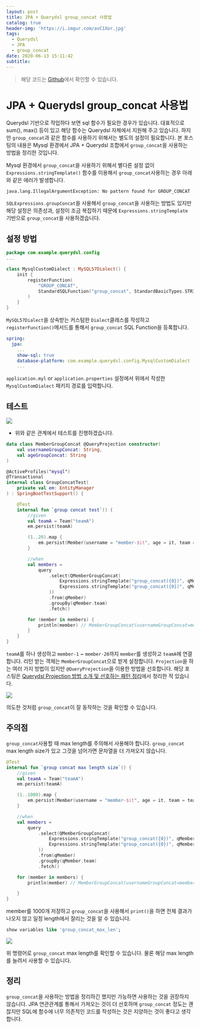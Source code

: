 ```yaml
---
layout: post
title: JPA + Querydsl group_concat 사용법
catalog: true
header-img: 'https://i.imgur.com/avC1Xor.jpg'
tags:
  - Querydsl
  - JPA
  - group_concat
date: 2020-06-13 15:11:42
subtitle:
---
```



> 해당 코드는 [Github](https://github.com/cheese10yun/blog-sample/tree/master/query-dsl)에서 확인할 수 있습니다.

# JPA + Querydsl group_concat 사용법

Querydsl 기반으로 작업하다 보면 sql 함수가 필요한 경우가 있습니다. 대표적으로 sum(), max() 등이 있고 해당 함수는 Querydsl 자체에서 지원해 주고 있습니다. 하지만 `group_concat`과 같은 함수를 사용하기 위해서는 별도의 설정이 필요합니다. 본 포스팅의 내용은 Mysql 환경에서 JPA + Querydsl 조합에서 `group_concat`을 사용하는 방법을 정리한 것입니다.

Mysql 환경에서 `group_concat`을 사용하기 위해서 별다른 설정 없이 `Expressions.stringTemplate()` 함수를 이용해서 `group_concat`사용하는 경우 아래와 같은 에러가 발생합니다.

```
java.lang.IllegalArgumentException: No pattern found for GROUP_CONCAT
```

`SQLExpressions.groupConcat`을 사용해서 `group_concat`을 사용하는 방법도 있지만 해당 설정은 의존성과, 설정이 조금 복잡하기 때문에 `Expressions.stringTemplate` 기반으로 `group_concat`을 사용하겠습니다.

## 설정 방법

```kotlin
package com.example.querydsl.config
...

class MysqlCustomDialect : MySQL57Dialect() {
    init {
        registerFunction(
            "GROUP_CONCAT",
            StandardSQLFunction("group_concat", StandardBasicTypes.STRING)
        )
    }
}
```
`MySQL57Dialect`을 상속받는 커스텀한 `Dialect`클래스를 작성하고 `registerFunction()`메서드를 통해서 `group_concat` SQL Function을 등록합니다.


```yml
spring:
  jpa:
    ...
    show-sql: true
    database-platform: com.example.querydsl.config.MysqlCustomDialect
    ...
```
`application.myl` or `application.properties` 설정에서 위에서 작성한 `MysqlCustomDialect` 패키지 경로를 입력합니다.

## 테스트
![](https://github.com/cheese10yun/blog-sample/raw/master/query-dsl/docs/images/group_concat_erd.png)
* 위와 같은 관계에서 테스트를 진행하겠습니다.

```kotlin
data class MemberGroupConcat @QueryProjection constructor(
    val usernameGroupConcat: String,
    val ageGroupConcat: String
)

@ActiveProfiles("mysql")
@Transactional
internal class GroupConcatTest(
    private val em: EntityManager
) : SpringBootTestSupport() {

    @Test
    internal fun `group concat test`() {
        //given
        val teamA = Team("teamA")
        em.persist(teamA)

        (1..20).map {
            em.persist(Member(username = "member-$it", age = it, team = teamA))
        }

        //when
        val members =
            query
                .select(QMemberGroupConcat(
                    Expressions.stringTemplate("group_concat({0})", qMember.username),
                    Expressions.stringTemplate("group_concat({0})", qMember.age)
                ))
                .from(qMember)
                .groupBy(qMember.team)
                .fetch()

        for (member in members) {
            println(member) // MemberGroupConcat(usernameGroupConcat=member-1,member-2,member-3,member-4,member-5,member-6,member-7,member-8,member-9,member-10,member-11,member-12,member-13,member-14,member-15,member-16,member-17,member-18,member-19,member-20, ageGroupConcat=1,2,3,4,5,6,7,8,9,10,11,12,13,14,15,16,17,18,19,20)
        }
    }
}
```
`teamA`를 하나 생성하고 `member-1` ~ `member-20`까지 `member`를 생성하고 `teamA`에 연결합니다. 리턴 받는 객체는 `MemberGroupConcat`으로 받게 설정합니다. `Projection`을 하는 여러 가지 방법이 있지만 `@QueryProjection`을 이용한 방법을 선호합니다. 해당 포스팅은 [Querydsl Projection 방법 소개 및 선호하는 패턴 정리](https://cheese10yun.github.io/querydsl-projections/)에서 정리한 적 있습니다.

![](https://github.com/cheese10yun/blog-sample/raw/master/query-dsl/docs/images/group_concat_sql.png)

의도한 것처럼 `group_concat`이 잘 동작하는 것을 확인할 수 있습니다.

## 주의점
`group_concat`사용할 때 max length를 주의해서 사용해야 합니다. `group_concat` max length size가 있고 그것을 넘어가면 문자열을 더 가져오지 않습니다.

```kotlin
@Test
internal fun `group concat max length size`() {
    //given
    val teamA = Team("teamA")
    em.persist(teamA)

    (1..1000).map {
        em.persist(Member(username = "member-$it", age = it, team = teamA))
    }

    //when
    val members =
        query
            .select(QMemberGroupConcat(
                Expressions.stringTemplate("group_concat({0})", qMember.username),
                Expressions.stringTemplate("group_concat({0})", qMember.age)
            ))
            .from(qMember)
            .groupBy(qMember.team)
            .fetch()

    for (member in members) {
        println(member) // MemberGroupConcat(usernameGroupConcat=member-1,member-2,member-3,...member-101,member-102,member-103, ageGroupConcat=1,2,3,,281,282,283,)

    }
}
```
member를 1000개 저장하고 `group_concat`을 사용해서 `print()`을 하면 전체 결과가 나오지 않고 일정 length에서 잘리는 것을 알 수 있습니다.

```sql
show variables like 'group_concat_max_len';
```

![](https://github.com/cheese10yun/blog-sample/raw/master/query-dsl/docs/images/group_concat_max_length.png)

위 명령어로 `group_concat` max length를 확인할 수 있습니다. 물론 해당 max length를 늘려서 사용할 수 있습니다.

## 정리
`group_concat`을 사용하는 방법을 정리하긴 했지만 가능하면 사용하는 것을 권장하지 않습니다. JPA 연관관계를 통해서 가져오는 것이 더 선호하며 `group_concat` 정도는 괜찮지만 SQL에 함수에 너무 의존적인 코드를 작성하는 것은 지양하는 것이 좋다고 생각합니다.
